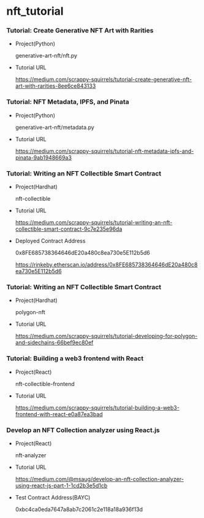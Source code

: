 # nft_tutorial

### Tutorial: Create Generative NFT Art with Rarities

- Project(Python)

  generative-art-nft/nft.py

- Tutorial URL

  https://medium.com/scrappy-squirrels/tutorial-create-generative-nft-art-with-rarities-8ee6ce843133

### Tutorial: NFT Metadata, IPFS, and Pinata

- Project(Python)

  generative-art-nft/metadata.py

- Tutorial URL

  https://medium.com/scrappy-squirrels/tutorial-nft-metadata-ipfs-and-pinata-9ab1948669a3

### Tutorial: Writing an NFT Collectible Smart Contract

- Project(Hardhat)

  nft-collectible

- Tutorial URL

  https://medium.com/scrappy-squirrels/tutorial-writing-an-nft-collectible-smart-contract-9c7e235e96da

- Deployed Contract Address

  0x8FE685738364646dE20a480c8ea730e5E112b5d6

  https://rinkeby.etherscan.io/address/0x8FE685738364646dE20a480c8ea730e5E112b5d6

### Tutorial: Writing an NFT Collectible Smart Contract

- Project(Hardhat)

  polygon-nft

- Tutorial URL

  https://medium.com/scrappy-squirrels/tutorial-developing-for-polygon-and-sidechains-66bef9ec80ef

### Tutorial: Building a web3 frontend with React

- Project(React)

  nft-collectible-frontend

- Tutorial URL

  https://medium.com/scrappy-squirrels/tutorial-building-a-web3-frontend-with-react-e0a87ea3bad
  
### Develop an NFT Collection analyzer using React.js

- Project(React)

  nft-analyzer

- Tutorial URL

  https://medium.com/@msaug/develop-an-nft-collection-analyzer-using-react-js-part-1-1cd2b3e5d1cb

- Test Contract Address(BAYC)

  0xbc4ca0eda7647a8ab7c2061c2e118a18a936f13d
